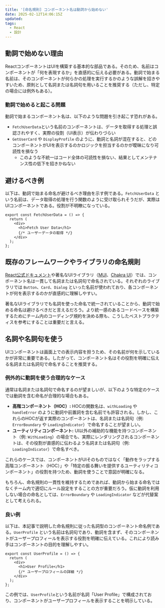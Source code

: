 ```yaml
---
title: '[命名規則] コンポーネント名は動詞から始めない'
date: 2025-02-12T14:06:15Z
updated:
tags:
  - React
  - 設計
---
```


## 動詞で始めない理由

ReactコンポーネントはUIを構築する基本的な部品である。そのため、名前はコンポーネントが「何を表現するか」を直感的に伝える必要がある。動詞で始まる名前は、そのコンポーネントが何らかの処理を実行するかのような誤解を招きやすいため、原則として名詞または名詞句を用いることを推奨する（ただし、特定の場合には例外もある）。

### 動詞で始めると起こる問題

動詞で始まるコンポーネント名は、以下のような問題を引き起こす恐れがある。

- `FetchUserData`という名前のコンポーネントは、データを取得する処理と誤認されやすく、実際の役割（UI表示）が伝わりづらい
- `GetUserCard` や `DisplayProfile` のように、動詞と名詞が混在すると、どのコンポーネントがUIを表示するのかロジックを担当するのかが曖昧になり可読性を損なう
  - このような不統一はコード全体の可読性を損ない、結果としてメンテナンス性の低下を招きかねない

## 避けるべき例

以下は、動詞で始まる命名が避けるべき理由を示す例である。`FetchUserData` という名前は、データ取得の処理を行う関数のように受け取られそうだが、実際はUIコンポーネントである。役割が不明瞭になっている。

```tsx
export const FetchUserData = () => {
  return (
    <div>
      <h1>Fetch User Data</h1>
      {/* ユーザーデータの取得 */}
    </div>
  );
};
```

## 既存のフレームワークやライブラリの命名規則

[React公式ドキュメント](https://react.dev/)や著名なUIライブラリ（[MUI](https://mui.com/)、[Chakra UI](https://chakra-ui.com/)）では、コンポーネント名は一貫して名詞または名詞句で命名されている。それぞれのライブラリでは `Button`、`Card`、`Dialog` といった名前が使われており、各コンポーネントが何を表示するのかが直感的に理解しやすい。

著名なUIライブラリでも名詞を使った命名で統一されていることから、動詞で始める命名は避けるべきだと言えるだろう。より統一感のあるコードベースを構築するためにチーム内のコーディング規約を決める際も、こうしたベストプラクティスを参考にすることは重要だと言える。

## 名詞や名詞句を使う

UIコンポーネントは画面上での表示内容を担うため、その名前が何を示しているかが非常に重要である。したがって、コンポーネント名はその役割を明確に伝える名詞または名詞句で命名することを推奨する。

### 例外的に動詞を使う合理的なケース

通常は名詞または名詞句で命名するのが望ましいが、以下のような特定のケースでは動詞を含む命名が合理的な場合もある。

- **高階コンポーネント（HOC）:** HOCの関数名は、`withLoading` や `handleError` のように動詞や前置詞を含む名前でも許容される。しかし、これらのHOCが返す実際のコンポーネントは、名詞または名詞句（例: `ErrorBoundary` や `LoadingIndicator`）で命名することが望ましい。
- **ユーティリティコンポーネント:** UI以外の補助的な機能を持つコンポーネント（例: `WithLoading`）の場合でも、実際にレンダリングされるコンポーネントは、その役割が直感的に伝わるよう名詞または名詞句（例: `LoadingIndicator`）で命名すべき。

これらのケースでは、コンポーネントがUIそのものではなく「動作をラップする高階コンポーネント（HOC）」や「特定の振る舞いを提供するユーティリティコンポーネント」の役割を持つため、動詞を使うことで意図が明確になる。

もちろん、命名規則の一貫性を維持するためであれば、動詞から始まる命名ではなくチーム内で適切にルール設定をすることの方が重要だろう。仮に動詞を利用しない場合の命名としては、`ErrorBoundary` や `LoadingIndicator` などが代替案として考えられる。

### 良い例

以下は、本記事で説明した命名規則に従った名詞型のコンポーネント命名例である。`UserProfile` という名前は名詞句であり、動詞を含まず、そのコンポーネントがユーザープロフィールを表示する役割を明確に伝えている。これにより読み手はコンポーネントの目的を理解しやすい。

```tsx
export const UserProfile = () => {
  return (
    <div>
      <h1>User Profile</h1>
      {/* ユーザープロフィールの詳細 */}
    </div>
  );
};
```

この例では、`UserProfile`という名前が名詞「User Profile」で構成されており、コンポーネントがユーザープロフィールを表示することを明示している。
